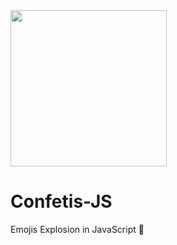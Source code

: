 <img src="https://github.com/z-bj/Confetis-JS/blob/master/emoji-explosion.gif" height="250" />

# Confetis-JS
 Emojis Explosion in JavaScript 🍣
